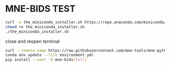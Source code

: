 # MNE-BIDS TEST

```bash
curl -o the_miniconda_installer.sh https://repo.anaconda.com/miniconda/Miniconda3-py39_4.9.2-Linux-x86_64.sh
chmod +x the_miniconda_installer.sh
./the_miniconda_installer.sh
```

close and reopen terminal

```bash
curl --remote-name https://raw.githubusercontent.com/mne-tools/mne-python/main/environment.yml
conda env update --file environment.yml
pip install --user -U mne-bids[full]
```
